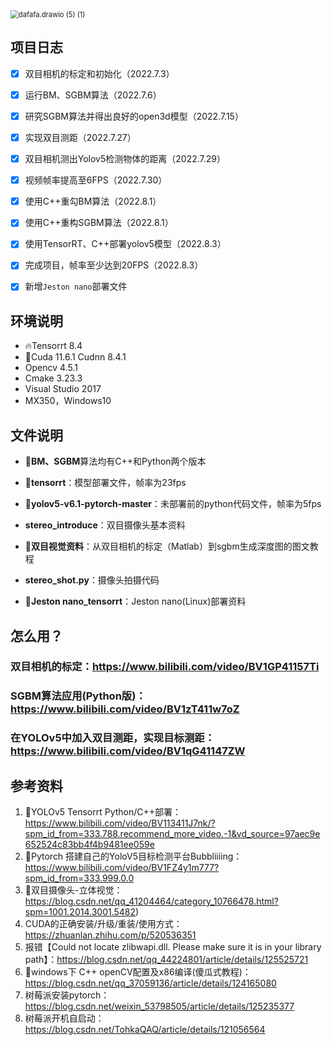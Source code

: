 <img src="https://yzfzzz.oss-cn-shenzhen.aliyuncs.com/image/dafafa.drawio%20(5)%20(1).png" alt="dafafa.drawio (5) (1)" style="zoom:80%;" />

## 项目日志

- [x] 双目相机的标定和初始化（2022.7.3）
- [x] 运行BM、SGBM算法（2022.7.6）
- [x] 研究SGBM算法并得出良好的open3d模型（2022.7.15）
- [x] 实现双目测距（2022.7.27）
- [x] 双目相机测出Yolov5检测物体的距离（2022.7.29）
- [x] 视频帧率提高至6FPS（2022.7.30）
- [x] 使用C++重勾BM算法（2022.8.1）
- [x] 使用C++重构SGBM算法（2022.8.1）
- [x] 使用TensorRT、C++部署yolov5模型（2022.8.3）
- [x] 完成项目，帧率至少达到20FPS（2022.8.3）
- [x] 新增`Jeston nano`部署文件



## 环境说明

- 🔥Tensorrt 8.4
- 🚀Cuda 11.6.1 Cudnn 8.4.1
- Opencv 4.5.1
- Cmake 3.23.3
- Visual Studio 2017
- MX350，Windows10



## 文件说明

- 💼**BM、SGBM**算法均有C++和Python两个版本

- 📂**tensorrt**：模型部署文件，帧率为23fps

- 📁**yolov5-v6.1-pytorch-master**：未部署前的python代码文件，帧率为5fps

- **stereo_introduce**：双目摄像头基本资料

- 📒**双目视觉资料**：从双目相机的标定（Matlab）到sgbm生成深度图的图文教程

- **stereo_shot.py**：摄像头拍摄代码

- 🎁**Jeston nano_tensorrt**：Jeston nano(Linux)部署资料

  

## 怎么用？

### 双目相机的标定：https://www.bilibili.com/video/BV1GP41157Ti

### SGBM算法应用(Python版)：https://www.bilibili.com/video/BV1zT411w7oZ

### 在YOLOv5中加入双目测距，实现目标测距：https://www.bilibili.com/video/BV1qG41147ZW



## 参考资料

1. 🍔YOLOv5 Tensorrt Python/C++部署：https://www.bilibili.com/video/BV113411J7nk/?spm_id_from=333.788.recommend_more_video.-1&vd_source=97aec9e652524c83bb4f4b9481ee059e
2. 🍞Pytorch 搭建自己的YoloV5目标检测平台Bubbliiiing：https://www.bilibili.com/video/BV1FZ4y1m777?spm_id_from=333.999.0.0
3. 🍟双目摄像头-立体视觉：https://blog.csdn.net/qq_41204464/category_10766478.html?spm=1001.2014.3001.5482)
4. CUDA的正确安装/升级/重装/使用方式：https://zhuanlan.zhihu.com/p/520536351
5. 报错【Could not locate zlibwapi.dll. Please make sure it is in your library path】：https://blog.csdn.net/qq_44224801/article/details/125525721
6. 🍿windows下 C++ openCV配置及x86编译(傻瓜式教程)：https://blog.csdn.net/qq_37059136/article/details/124165080
7. 树莓派安装pytorch：https://blog.csdn.net/weixin_53798505/article/details/125235377
8. 树莓派开机自启动：https://blog.csdn.net/TohkaQAQ/article/details/121056564











